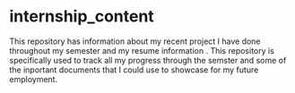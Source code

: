 # internship_content
This repository has information about my recent project I have done throughout my semester and my resume information . This repository is specifically used to track all my progress through the semster and some of the inportant documents that I could use to showcase for my future employment.
